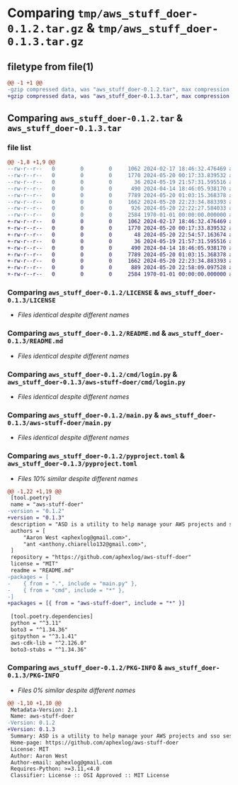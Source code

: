 # Comparing `tmp/aws_stuff_doer-0.1.2.tar.gz` & `tmp/aws_stuff_doer-0.1.3.tar.gz`

## filetype from file(1)

```diff
@@ -1 +1 @@
-gzip compressed data, was "aws_stuff_doer-0.1.2.tar", max compression
+gzip compressed data, was "aws_stuff_doer-0.1.3.tar", max compression
```

## Comparing `aws_stuff_doer-0.1.2.tar` & `aws_stuff_doer-0.1.3.tar`

### file list

```diff
@@ -1,8 +1,9 @@
--rw-r--r--   0        0        0     1062 2024-02-17 18:46:32.476469 aws_stuff_doer-0.1.2/LICENSE
--rw-r--r--   0        0        0     1770 2024-05-20 00:17:33.839532 aws_stuff_doer-0.1.2/README.md
--rw-r--r--   0        0        0       36 2024-05-19 21:57:31.595516 aws_stuff_doer-0.1.2/cmd/__init__.py
--rw-r--r--   0        0        0      490 2024-04-14 18:46:05.938170 aws_stuff_doer-0.1.2/cmd/get_version.py
--rw-r--r--   0        0        0     7789 2024-05-20 01:03:15.368378 aws_stuff_doer-0.1.2/cmd/login.py
--rw-r--r--   0        0        0     1662 2024-05-20 22:23:34.883393 aws_stuff_doer-0.1.2/main.py
--rw-r--r--   0        0        0      926 2024-05-20 22:22:27.584033 aws_stuff_doer-0.1.2/pyproject.toml
--rw-r--r--   0        0        0     2584 1970-01-01 00:00:00.000000 aws_stuff_doer-0.1.2/PKG-INFO
+-rw-r--r--   0        0        0     1062 2024-02-17 18:46:32.476469 aws_stuff_doer-0.1.3/LICENSE
+-rw-r--r--   0        0        0     1770 2024-05-20 00:17:33.839532 aws_stuff_doer-0.1.3/README.md
+-rw-r--r--   0        0        0       48 2024-05-20 22:54:57.163674 aws_stuff_doer-0.1.3/aws-stuff-doer/__init__.py
+-rw-r--r--   0        0        0       36 2024-05-19 21:57:31.595516 aws_stuff_doer-0.1.3/aws-stuff-doer/cmd/__init__.py
+-rw-r--r--   0        0        0      490 2024-04-14 18:46:05.938170 aws_stuff_doer-0.1.3/aws-stuff-doer/cmd/get_version.py
+-rw-r--r--   0        0        0     7789 2024-05-20 01:03:15.368378 aws_stuff_doer-0.1.3/aws-stuff-doer/cmd/login.py
+-rw-r--r--   0        0        0     1662 2024-05-20 22:23:34.883393 aws_stuff_doer-0.1.3/aws-stuff-doer/main.py
+-rw-r--r--   0        0        0      889 2024-05-20 22:58:09.097528 aws_stuff_doer-0.1.3/pyproject.toml
+-rw-r--r--   0        0        0     2584 1970-01-01 00:00:00.000000 aws_stuff_doer-0.1.3/PKG-INFO
```

### Comparing `aws_stuff_doer-0.1.2/LICENSE` & `aws_stuff_doer-0.1.3/LICENSE`

 * *Files identical despite different names*

### Comparing `aws_stuff_doer-0.1.2/README.md` & `aws_stuff_doer-0.1.3/README.md`

 * *Files identical despite different names*

### Comparing `aws_stuff_doer-0.1.2/cmd/login.py` & `aws_stuff_doer-0.1.3/aws-stuff-doer/cmd/login.py`

 * *Files identical despite different names*

### Comparing `aws_stuff_doer-0.1.2/main.py` & `aws_stuff_doer-0.1.3/aws-stuff-doer/main.py`

 * *Files identical despite different names*

### Comparing `aws_stuff_doer-0.1.2/pyproject.toml` & `aws_stuff_doer-0.1.3/pyproject.toml`

 * *Files 10% similar despite different names*

```diff
@@ -1,22 +1,19 @@
 [tool.poetry]
 name = "aws-stuff-doer"
-version = "0.1.2"
+version = "0.1.3"
 description = "ASD is a utility to help manage your AWS projects and sso sessions."
 authors = [
     "Aaron West <aphexlog@gmail.com>",
     "ant <anthony.chiarello132@gmail.com>",
 ]
 repository = "https://github.com/aphexlog/aws-stuff-doer"
 license = "MIT"
 readme = "README.md"
-packages = [
-    { from = ".", include = "main.py" },
-    { from = "cmd", include = "*" },
-]
+packages = [{ from = "aws-stuff-doer", include = "*" }]
 
 [tool.poetry.dependencies]
 python = "^3.11"
 boto3 = "^1.34.36"
 gitpython = "^3.1.41"
 aws-cdk-lib = "^2.126.0"
 boto3-stubs = "^1.34.36"
```

### Comparing `aws_stuff_doer-0.1.2/PKG-INFO` & `aws_stuff_doer-0.1.3/PKG-INFO`

 * *Files 0% similar despite different names*

```diff
@@ -1,10 +1,10 @@
 Metadata-Version: 2.1
 Name: aws-stuff-doer
-Version: 0.1.2
+Version: 0.1.3
 Summary: ASD is a utility to help manage your AWS projects and sso sessions.
 Home-page: https://github.com/aphexlog/aws-stuff-doer
 License: MIT
 Author: Aaron West
 Author-email: aphexlog@gmail.com
 Requires-Python: >=3.11,<4.0
 Classifier: License :: OSI Approved :: MIT License
```

